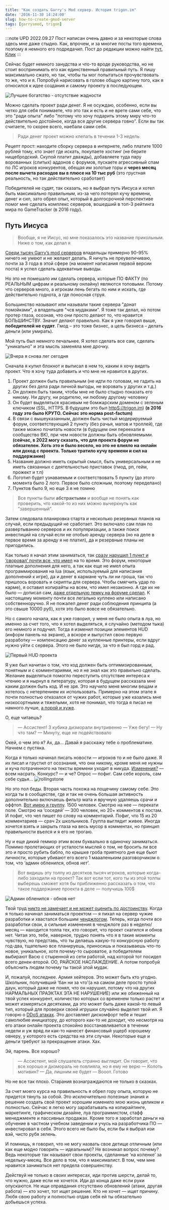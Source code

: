 ```yaml
---
title: "Как создать Garry's Mod сервер. История trigon.im"
date: '2016-11-30 14:24:00'
slug: how-to-create-gmod-server
tags: [garrysmod, trigon]
---
```


:::note UPD 2022.09.27
Пост написан очень давно и за некоторые слова здесь мне даже стыдно. Как, впрочем, и за многие посты того времени, поэтому я немного его подредачил. Пост до редакции можно найти [тут. Клик](https://github.com/AMD-NICK/blog.amd-nick.me/blob/da8026486ff80172c1bd4ff95b9c193ed5905da8/blog/2016-11-30-how-to-create-gmod-server.md)
:::

Сейчас будет немного занудства и что-то вроде руководства, но не стоит воспринимать его как единственный правильный путь. Я пишу максимально сжато, но так, чтобы ты мог попытаться прочувствовать то же, что и я. Попробуй нарисовать в голове общую картину того, как я относился к идее создания и самому проекту в последующем.

<!--truncate-->

![Лучшее богатство - отсутствие жадности](https://s3.amd-nick.me/2018/07/luchshee-bogatstvo-otsutstvie-zadnosti.jpg)

Можно сделать проект ради денег. Я не осуждаю, особенно, если вы четко для себя понимаете, что это так и есть и не врете сами себе, что это "ради опыта" либо "потому что хочу подарить этому миру что-то действительно достойное, когда все другие сервера говно". Если вы так считаете, то скорее всего, наебали сами себя.

> Ради денег проект можно клепать в течении 1-3 недель

Рецепт прост: находите сборку сервера в интернете, либо платите 1000 рублей тому, кто знает где искать, покупаете хостинг (не берите нищебродский. Скупой платит дважды), добавляете туда пару ворованных (слитых) аддонов с форумов, пускаете агрессивный спам по ЛС игроков конкурентов, обещая им золотые горы и **через месяц после вычета расходов вы в плюсе на 10 тыс руб** (это грустная реальность, но так действительно сработает)

Победителей не судят, так сказать, но я выбрал путь Иисуса и хотел быть максимально правильным, из-за чего потерял кучу времени, денег и сил, зато обрел опыт, который в долгосрочной перспективе помог мне сделать комплекс серверов, вошедший в топ-3 рейтинга мира по GameTracker (в 2016 году).

## Путь Иисуса

> Вообще, я не Иисус, но мне показалось это название прикольным. Ниже о том, как делал я

[Среди тысяч Garry’s mod серверов](http://www.gametracker.com/search/garrysmod/?searchipp=50) владельцы примерно 90-95% ничего не умеют и не желают делать. Я ничуть не преувеличиваю, почти за 3 года в этой сфере (на момент написания первой версии поста) я успел сделать адекватные выводы.

Но это не помешало им сделать сервера, которые ПО ФАКТУ (по РЕАЛЬНЫМ цифрам и реальному онлайну) являются топовыми. Потому что серверов много, а игрокам лень бегать по ним и искать, где действительно годнота, а где поносная струя.

Большинство называют или называли такие сервера "донат помойками", а владельцев "чсв мудаками". Я тоже так делал, но потом протер глаза, осознав, что они просто делают то, что нравится БОЛЬШИНСТВУ. Значит делают правильно. Как я уже говорил выше, **победителей не судят**. Гмод – это тоже бизнес, а цель бизнеса – делать деньги (или умирать).

Мой путь был немного печальнее. Я хотел сделать все сам, сделать "уникально" и эта мысль заменяла мне дрочку.

![Вчера я снова лег сегодня](https://s3.amd-nick.me/2018/07/vchera-ya-snova-leg-segodnya.png)

Сначала я купил блокнот и выписал в нем то, каким я хочу видеть проект. Что я хочу туда добавить и что мне не нравится в других.

1. Проект должен быть правильным (не идти по головам, не гадить на других без дела ради личной выгоды, не воровать у других и т.д.)
2. Он должен быть таким, чтобы мне не было стыдно показать его никому. Ни другу, ни родителю, ни любому другому человеку
3. Он будет выделяться красивым не бомжарским доменом с зеленым ключиком (SSL, HTTPS. В будущем это был [httpS://trigon.im](httpS://trigon.im)) **(в 2016 году это было КРУТО. Сейчас это норма post-factum)**
4. В связи с вышеуказанным, должен быть чистый модерируемый форум, соответствующий 2 пункту (без рачья, матов и троллей), где также можно почитать новости (в будущем они переехали в сообщество ВК), при чем новости должны быть обновляемыми. **(сейчас, в 2022 могу сказать, что для проекта форум не обязателен. Хоть это и было весело, но это не влияло на онлайн или доход с проекта. Только тратило кучу времени и сил на поддержание)**
5. Название должно иметь скрытый смысл, быть универсальным и не иметь связанных с деятельностью приставок (гмод, рп, гейм, прожект и т.п)
6. Логотип будет узнаваемым и соответствовать 5 пункту (до этого момента было 2 лого. Первое было сложным, поэтому переделано)
7. Пунктов было 9, но еще 3 я не помню

> Все пункты были **абстрактыми** и вообще не понять как проверить, что какой-то из них можно вычеркнуть как "завершенный".

Затем следовала планировка старта и несколько резервных планов на случай, если предыдущий не сработает. Это включало сам план по развертыванию серверов и их популяризации, а также поиск инвестиций на случай если не отобью аренду сервера (но на деле в первое время за аренду я не платил), да и резервные планы не пригодились.

Как только я начал этим заниматься, так [сразу нарушил 1 пункт и ‘своровал’ почти все, что имел](https://leakforums.net/) на то время. Это форум, некоторые платные дополнения для него, а так как еще не имел опыта программирования на lua (язык, используемый для написания дополнений к игре), да и денег в кармане чуть ли ни гроша, так что пришлось воровать и скрипты для сервера. Чтобы смягчить удар по карме), я оставил копирайты на всем, что имел незаконно. А где их не было — дописал сам, [даже отдельную темку на форуме сделал](https://trigon.im/index.php?posts/40808/). К настоящему моменту почти все легально куплено или написано собственноручно. Я не пожалел денег ради соблюдения принципа (а это свыше 10000 руб), хотя это было вовсе не обязательно.

Но с самого начала, как я уже говорил, у меня не было опыта в луа, но именно за счет того, что я хотел выделяться, я случайно (методом тыка) его немного и подучил. Тогда я изменил позиции элементов HUD (информ панель на экране), а вскоре и выпустил свою первую разработку — компенсацию денег за купленные принтеры, если вдруг нужно уйти с сервера. Этого не было нигде, за что я был горд и рад.

![Первый HUD проекта](https://s3.amd-nick.me/2018/07/trigon-hud-alpha.png)

Я уже был начитан о том, что код должен быть оптимизированным, понятным и с комментариями, но я не знал как это правильно сделать. Желание выделяться помогло переступить отсутствие интереса к чтению и я нырнул в литературу, которая в будущем рассказала мне каким должен быть код. И не зря. Это научило меня многим вещам и хотелось с нетерпением их использовать. Примерно на этом этапе я почти полностью отказался от чужих работ, которые уже казались мне низкосортными и тяжелыми, хотя не понимал, что тогда я писал не намного лучше, [а порой и хуже](https://vk.com/wall-95087107_304).

О, еще читаешь?

> — Ассистент! 3 кубика дизморали внутривенно
> — Уже бегу!
> — Ну что там?
> — Минуту, еще не подействовало

Окей, о чем это я? Ах, да… Давай я расскажу тебе о проблематике. Начнем с пустяка.

Когда я только начинал писать новости — игроков то и не было даже. Я их писал и грустил от осознания, что они никому, кроме меня не нужны и куча потраченного на тексты времени уходит в никуда. [Изменения?](https://trigon.im/index.php?posts/58/) — всем насрать. Конкурс? — и че? Опрос — пофиг. Сам себе король, сам себе судья…
 ![rollingstone](https://s3.amd-nick.me/2018/07/rollingstone.jpg)

Но это пол беды. Вторая часть похожа на пощечину самому себе. Это когда ты в сообществе, где и так не очень большая активность дополнительно включаешь фильтр мата и вручную удаляешь срачи и оффтоп. [Вот имею я группу](https://vk.com/club95087107). 1500 человек. Смотрю на нее — перекати поле. Смотрю на ‘соседей’ — 300 человек, но 20+ комментов к постам. И пофиг, что чел пишет по слову на комментарий. Пофиг, что 15 из 20 комментариев — срач 2х школьников. Группа выглядит живее. Иногда хочется взять и закрыть глаза на весь мусор в комментах, но принцип правильности въелся и я его не трогаю.

Ну и еще дикий геммор этим всем буквально в одиночку заниматься. Помимо пролетающих от усталости мыслей о том, не бросить ли все это и просто рубить бабло, по крышке гроба приятного дня еще бьют личности, которые убивают его всего 1 маааленьким разговорчиком о том, что ‘админ обленился, обнов нет’.

> Вот видишь эту толпу из десятков тысяч игроков, которые когда-либо заходили на проект? Так вот если тот, кого ты из этой толпы выберешь сможет хотя бы приближенно рассказать о том, что такое поддержание проекта в деле — получишь 100$

![Админ обленился - обнов нет](https://s3.amd-nick.me/2018/07/admin-oblenilsa-obnov-net.png)

Твой труд [никто не замечает и не может оценить по достоинству](https://vk.com/wall-95087107_110). Когда я только начинал заниматься проектом — я пихал на сервер чужие разработки и хвастался большим [ченджлогом](https://trigon.im/index.php?posts/77/). Теперь, когда почти все разработки свои, а сильные изменения в ченджлоге раз в неделю/месяц — находится толпа тех, кто говорит, что проект скатился и обнов нет. Читая это, тебе, наверное, трудно понять что я в такие моменты чувствую, но представь, что ты делаешь какую-то конкурсную работу год-два, тщательно все планируешь, приносишь и показываешь что-то новое, уникальное, хотя почему-то сыроватое, а победителем выбирают Васю с стыренной из сети работой, над которой тот посидел всего денек-второй. ОО, РАЙСКОЕ НАСЛАЖДЕНИЕ. А потом попробуй объяснить людям почему ты такой злой мудак.

И, пожалуй, последнее. Армия хейтеров. Это может быть кто угодно. Школьник, получивший ‘бан ни за что'(а на самом деле просто тупой даун, который даже не понял, что он нарушил, потому что на других НАРМАЛЬНЫХ ПРАЭКТАХ ЭТА НЕ НАРУШЕНИЕ) или же обиженный на твой успех конкурент, количество которых со временем только растет и может измеряться десятками, да это может быть даже какой-то левый тип, который для проверки своей игрушки случайно выделил твой ип. Я говорю о [DDoS атаках](https://vk.com/wall-95087107_7154). Это доставляет дискомфорт тебе и тешит самолюбие инициатору, до которого как-то не доходит, что несмотря на его атаки онлайн проекта спокойно восстанавливается в течении недели и уж вряд ли как-то нанесет финансовый ущерб хорошему овнеру, у которого есть средства на эти случаи. Некоторые еще и деньги требуют за прекращение атаки. Хах.

Эй, парень. Все хорошо?

> — Ассистент, мой слушатель странно выглядит. Он говорит, что все хорошо и дизмораль не повлияла, но я ему не верю
> — Колоть мотивин?
> — Да, лишним не будет
> — Вооот. Готово

Но не все так плохо. Старания вознаграждаются не только в сказках.

За счет моего курса на правильность я обрел гору опыта, которую не придется тянуть за собой. Это исключительно полезные знания и решение создать свой проект хорошим изменило мою жизнь целиком и полностью. Сейчас я легко могу зарабатывать на копирайтинге, маркетинге, графическом дизайне, луа программистом, стафф менеджменте и пассивных продажах. Кроме того я заработал деньги на обучение в частном учебном заведении и учусь на разработчика ПО — инвестировал в себя. Этого всего не было бы, если бы я выбрал изи вэй, чисто рубя зелень.

И помнишь, я говорил, что не могу назвать свое детище отличным (или как еще модно говорить — идеальным)? Не возникал вопрос почему? Ведь некоторые так называют свои проекты, сделанные ‘на коленке’ за недельку-месяц. Все дело в том, что я максималист. В том, чем мне нравится заниматься нет предела совершенству.

Действуй не только в своих интересах, иди против шерсти, делай то, что нужно, даже если не хочется. Иди до конца даже если руки опускаются. Не ищи оправдания отсутствию обновлений (атаки, другая работа) — кто хочет, тот ищет решение. Кто не хочет — ищет причину. Любя свою работу и полностью отдав себя ей ты обязательно добьешься успеха.
